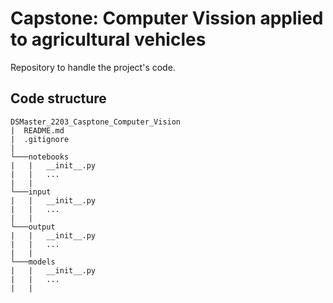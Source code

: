 # Capstone: Computer Vission applied to agricultural vehicles
Repository to handle the project's code. 

## Code structure
```
DSMaster_2203_Casptone_Computer_Vision
|  README.md
|  .gitignore
|
└───notebooks
|   |   __init__.py
|   |   ...
|   |
└───input
|   |   __init__.py
|   |   ...
|   |
└───output
|   |   __init__.py
|   |   ...
|   |
└───models
|   |   __init__.py
|   |   ...
|   |
```
